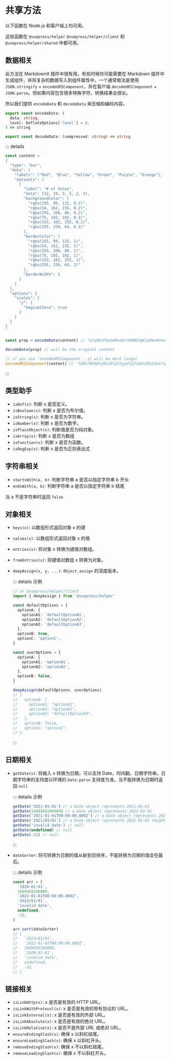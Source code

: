 # 共享方法

以下函数在 Node.js 和客户端上均可用。

这些函数在 `@vuepress/helper` `@vuepress/helper/client` 和 `@vuepress/helper/shared` 中都可用。

## 数据相关

此方法在 MarkdownIt 插件中很有用。有些时候你可能需要在 Markdown 插件中生成组件，并将复杂的数据写入到组件属性中，一个通常做法是使用 `JSON.stringify` + `encodeURIComponent`，并在客户端 `decodeURIComponent` + `JSON.parse`。但如果内容包含很多特殊字符，转换结果会很长。

所以我们提供 `encodeData` 和 `decodeData` 来压缩和编码内容。

```ts
export const encodeData: (
  data: string,
  level: DeflateOptions['level'] = 6,
) => string

export const decodeData: (compressed: string) => string
```

::: details

```ts
const content = `
{
  "type": "bar",
  "data": {
    "labels": ["Red", "Blue", "Yellow", "Green", "Purple", "Orange"],
    "datasets": [
      {
        "label": "# of Votes",
        "data": [12, 19, 3, 5, 2, 3],
        "backgroundColor": [
          "rgba(255, 99, 132, 0.2)",
          "rgba(54, 162, 235, 0.2)",
          "rgba(255, 206, 86, 0.2)",
          "rgba(75, 192, 192, 0.2)",
          "rgba(153, 102, 255, 0.2)",
          "rgba(255, 159, 64, 0.2)"
        ],
        "borderColor": [
          "rgba(255, 99, 132, 1)",
          "rgba(54, 162, 235, 1)",
          "rgba(255, 206, 86, 1)",
          "rgba(75, 192, 192, 1)",
          "rgba(153, 102, 255, 1)",
          "rgba(255, 159, 64, 1)"
        ],
        "borderWidth": 1
      }
    ]
  },
  "options": {
    "scales": {
      "y": {
        "beginAtZero": true
      }
    }
  }
}
`

const prop = encodeData(content) // "eJyNUsFOwzAMve8rrHABKZqWlg5WxAE4cARxAMHEIV1NmQhNlaaCCe3fcdKtW0sLWGpjxy/v+UV512mlcIyfhTa2hHP4GgHYVYExsEQaxqlMpZWxbwAomaAqY5izO0wZB3apKnTrIyqlP1x2bRBzl9xWplC+eWNkniF7dmw1X4nWsfgaNtwNP2kfgH6Be22x9CPUUQ8yFwEHMeMQcog4UBFuiF0kcvGWGV3l6ZVW2uw0XDCTJfIwiOjYjAhESIcn4+BoT2MLio6pP6V+EBJ6AOSZgsmUwyl9A6ATwoiZn3lYTkTkRkycnuP8TU9ENPqUxuuA9i9BmxTNPy9A/G2/F9I23wtpW++FdIwPKzW2W5Afph+WqX2NQWz313XicT7XhV3qnB5f/ejKhVTYVACrXUqUmC3zC/uERsdgTYUdVr/Qb302+gZxe7S/"

decodeData(prop) // will be the original content

// if you use `encodeURIComponent`, it will be much longer
encodeURIComponent(content) // '%0A%7B%0A%20%20%22type%22%3A%20%22bar%22%2C%0A%20%20%22data%22%3A%20%7B%0A%20%20%20%20%22labels%22%3A%20%5B%22Red%22%2C%20%22Blue%22%2C%20%22Yellow%22%2C%20%22Green%22%2C%20%22Purple%22%2C%20%22Orange%22%5D%2C%0A%20%20%20%20%22datasets%22%3A%20%5B%0A%20%20%20%20%20%20%7B%0A%20%20%20%20%20%20%20%20%22label%22%3A%20%22%23%20of%20Votes%22%2C%0A%20%20%20%20%20%20%20%20%22data%22%3A%20%5B12%2C%2019%2C%203%2C%205%2C%202%2C%203%5D%2C%0A%20%20%20%20%20%20%20%20%22backgroundColor%22%3A%20%5B%0A%20%20%20%20%20%20%20%20%20%20%22rgba(255%2C%2099%2C%20132%2C%200.2)%22%2C%0A%20%20%20%20%20%20%20%20%20%20%22rgba(54%2C%20162%2C%20235%2C%200.2)%22%2C%0A%20%20%20%20%20%20%20%20%20%20%22rgba(255%2C%20206%2C%2086%2C%200.2)%22%2C%0A%20%20%20%20%20%20%20%20%20%20%22rgba(75%2C%20192%2C%20192%2C%200.2)%22%2C%0A%20%20%20%20%20%20%20%20%20%20%22rgba(153%2C%20102%2C%20255%2C%200.2)%22%2C%0A%20%20%20%20%20%20%20%20%20%20%22rgba(255%2C%20159%2C%2064%2C%200.2)%22%0A%20%20%20%20%20%20%20%20%5D%2C%0A%20%20%20%20%20%20%20%20%22borderColor%22%3A%20%5B%0A%20%20%20%20%20%20%20%20%20%20%22rgba(255%2C%2099%2C%20132%2C%201)%22%2C%0A%20%20%20%20%20%20%20%20%20%20%22rgba(54%2C%20162%2C%20235%2C%201)%22%2C%0A%20%20%20%20%20%20%20%20%20%20%22rgba(255%2C%20206%2C%2086%2C%201)%22%2C%0A%20%20%20%20%20%20%20%20%20%20%22rgba(75%2C%20192%2C%20192%2C%201)%22%2C%0A%20%20%20%20%20%20%20%20%20%20%22rgba(153%2C%20102%2C%20255%2C%201)%22%2C%0A%20%20%20%20%20%20%20%20%20%20%22rgba(255%2C%20159%2C%2064%2C%201)%22%0A%20%20%20%20%20%20%20%20%5D%2C%0A%20%20%20%20%20%20%20%20%22borderWidth%22%3A%201%0A%20%20%20%20%20%20%7D%0A%20%20%20%20%5D%0A%20%20%7D%2C%0A%20%20%22options%22%3A%20%7B%0A%20%20%20%20%22scales%22%3A%20%7B%0A%20%20%20%20%20%20%22y%22%3A%20%7B%0A%20%20%20%20%20%20%20%20%22beginAtZero%22%3A%20true%0A%20%20%20%20%20%20%7D%0A%20%20%20%20%7D%0A%20%20%7D%0A%7D%0A'
```

:::

## 类型助手

- `isDef(x)`: 判断 x 是否定义。
- `isBoolean(x)`: 判断 x 是否为布尔值。
- `isString(x)`: 判断 x 是否为字符串。
- `isNumber(x)`: 判断 x 是否为数字。
- `isPlainObject(x)`: 判断值是否为纯对象。
- `isArray(x)`: 判断 x 是否为数组
- `isFunction(x)`: 判断 x 是否为函数。
- `isRegExp(x)`: 判断 x 是否为正则表达式

## 字符串相关

- `startsWith(a, b)`: 判断字符串 a 是否以指定字符串 b 开头
- `endsWith(a, b)`: 判断字符串 a 是否以指定字符串 b 结尾

当 a 不是字符串时返回 `false`

## 对象相关

- `keys(x)`: 以数组形式返回对象 x 的键
- `values(x)`: 以数组形式返回对象 x 的值
- `entries(x)`: 将对象 x 转换为键值对数组。
- `fromEntries(x)`: 将键值对数组 x 转换为对象。
- `deepAssign(x, y, ...)`: `Object.assign` 的深度版本。

  ::: details 示例

  ```ts
  // or @vuepress/helper/client
  import { deepAssign } from '@vuepress/helper'

  const defaultOptions = {
    optionA: {
      optionA1: 'defaultOptionA1',
      optionA2: 'defaultOptionA2',
      optionA3: 'defaultOptionA3',
    },
    optionB: true,
    optionC: 'optionC',
  }

  const userOptions = {
    optionA: {
      optionA1: 'optionA1',
      optionA2: 'optionA2',
    },
    optionB: false,
  }

  deepAssign(defaultOptions, userOptions)
  // {
  //   optionA: {
  //     optionA1: "optionA1",
  //     optionA2: "optionA2",
  //     optionA3: "defaultOptionA3",
  //   },
  //   optionB: false,
  //   optionC: "optionC",
  // }
  ```

  :::

## 日期相关

- `getDate(x)`: 将输入 x 转换为日期，可以支持 Date，时间戳，日期字符串。日期字符串的支持度以环境的 `Date.parse` 支持度为准。当不能转换为日期时返回 `null`

  ::: details 示例

  ```ts
  getDate('2021-01-01') // a Date object represents 2021-01-01
  getDate(1609459200000) // a Date object represents 2021-01-01
  getDate('2021-01-01T00:00:00.000Z') // a Date object represents 2021-01-01
  getDate('2021/01/01') // a Date object represents 2021-01-01 (might be null in some browsers)
  getDate('invalid date') // null
  getDate(undefined) // null
  getDate(-32) // null
  ```

  :::

- `dateSorter`: 将可转换为日期的值从新到旧排序，不能转换为日期的值会在最后。

  ::: details 示例

  ```ts
  const arr = [
    '2020-01-01',
    1609459200000,
    '2022-01-01T00:00:00.000Z',
    '2023/01/01',
    'invalid date',
    undefined,
    -32,
  ]

  arr.sort(dateSorter)
  // [
  //   '2023/01/01',
  //   '2022-01-01T00:00:00.000Z',
  //   1609459200000,
  //   '2020-01-01',
  //   'invalid date',
  //   undefined,
  //   -32,
  // ]
  ```

## 链接相关

- `isLinkHttp(x)`: x 是否是有效的 HTTP URL。
- `isLinkWithProtocol(x)`: x 是否是有效的带有协议的 URL。
- `isLinkExternal(x)`: x 是否是有效的外部 URL。
- `isLinkAbsolute(x)`: x 是否是有效的绝对 URL。
- `isLinkRelative(x)`: x 是否不是外部 URL 或绝对 URL。
- `ensureEndingSlash(x)`: 确保 x 以斜杠结尾。
- `ensureLeadingSlash(x)`: 确保 x 以斜杠开头。
- `removeEndingSlash(x)`: 确保 x 不以斜杠结尾。
- `removeLeadingSlash(x)`: 确保 x 不以斜杠开头。
